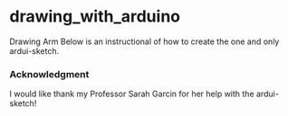 # drawing_with_arduino
Drawing Arm
Below is an instructional of how to create the one and only ardui-sketch.


### Acknowledgment 
I would like thank my Professor Sarah Garcin for her help with the ardui-sketch!
